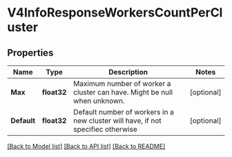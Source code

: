# V4InfoResponseWorkersCountPerCluster

## Properties

Name | Type | Description | Notes
------------ | ------------- | ------------- | -------------
**Max** | **float32** | Maximum number of worker a cluster can have. Might be null when unknown. | [optional] 
**Default** | **float32** | Default number of workers in a new cluster will have, if not specifiec otherwise | [optional] 

[[Back to Model list]](../README.md#documentation-for-models) [[Back to API list]](../README.md#documentation-for-api-endpoints) [[Back to README]](../README.md)


